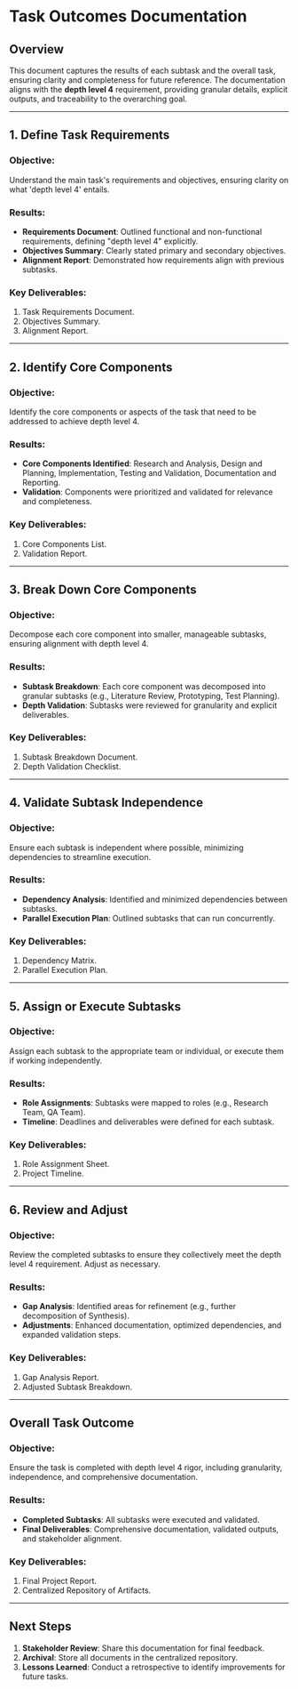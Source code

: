 # Task Outcomes Documentation

## Overview
This document captures the results of each subtask and the overall task, ensuring clarity and completeness for future reference. The documentation aligns with the **depth level 4** requirement, providing granular details, explicit outputs, and traceability to the overarching goal.

---

## 1. Define Task Requirements
### **Objective**:
Understand the main task's requirements and objectives, ensuring clarity on what 'depth level 4' entails.

### **Results**:
- **Requirements Document**: Outlined functional and non-functional requirements, defining "depth level 4" explicitly.
- **Objectives Summary**: Clearly stated primary and secondary objectives.
- **Alignment Report**: Demonstrated how requirements align with previous subtasks.

### **Key Deliverables**:
1. Task Requirements Document.
2. Objectives Summary.
3. Alignment Report.

---

## 2. Identify Core Components
### **Objective**:
Identify the core components or aspects of the task that need to be addressed to achieve depth level 4.

### **Results**:
- **Core Components Identified**: Research and Analysis, Design and Planning, Implementation, Testing and Validation, Documentation and Reporting.
- **Validation**: Components were prioritized and validated for relevance and completeness.

### **Key Deliverables**:
1. Core Components List.
2. Validation Report.

---

## 3. Break Down Core Components
### **Objective**:
Decompose each core component into smaller, manageable subtasks, ensuring alignment with depth level 4.

### **Results**:
- **Subtask Breakdown**: Each core component was decomposed into granular subtasks (e.g., Literature Review, Prototyping, Test Planning).
- **Depth Validation**: Subtasks were reviewed for granularity and explicit deliverables.

### **Key Deliverables**:
1. Subtask Breakdown Document.
2. Depth Validation Checklist.

---

## 4. Validate Subtask Independence
### **Objective**:
Ensure each subtask is independent where possible, minimizing dependencies to streamline execution.

### **Results**:
- **Dependency Analysis**: Identified and minimized dependencies between subtasks.
- **Parallel Execution Plan**: Outlined subtasks that can run concurrently.

### **Key Deliverables**:
1. Dependency Matrix.
2. Parallel Execution Plan.

---

## 5. Assign or Execute Subtasks
### **Objective**:
Assign each subtask to the appropriate team or individual, or execute them if working independently.

### **Results**:
- **Role Assignments**: Subtasks were mapped to roles (e.g., Research Team, QA Team).
- **Timeline**: Deadlines and deliverables were defined for each subtask.

### **Key Deliverables**:
1. Role Assignment Sheet.
2. Project Timeline.

---

## 6. Review and Adjust
### **Objective**:
Review the completed subtasks to ensure they collectively meet the depth level 4 requirement. Adjust as necessary.

### **Results**:
- **Gap Analysis**: Identified areas for refinement (e.g., further decomposition of Synthesis).
- **Adjustments**: Enhanced documentation, optimized dependencies, and expanded validation steps.

### **Key Deliverables**:
1. Gap Analysis Report.
2. Adjusted Subtask Breakdown.

---

## Overall Task Outcome
### **Objective**:
Ensure the task is completed with depth level 4 rigor, including granularity, independence, and comprehensive documentation.

### **Results**:
- **Completed Subtasks**: All subtasks were executed and validated.
- **Final Deliverables**: Comprehensive documentation, validated outputs, and stakeholder alignment.

### **Key Deliverables**:
1. Final Project Report.
2. Centralized Repository of Artifacts.

---

## Next Steps
1. **Stakeholder Review**: Share this documentation for final feedback.
2. **Archival**: Store all documents in the centralized repository.
3. **Lessons Learned**: Conduct a retrospective to identify improvements for future tasks.